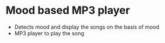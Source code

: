 # Mood based MP3 player

* Detects mood and display the songs on the basis of mood 
* MP3 player to play the song
